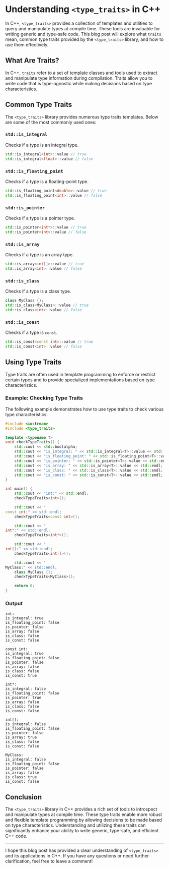 
# Understanding `<type_traits>` in C++

In C++, `<type_traits>` provides a collection of templates and utilities to query and manipulate types at compile time. These tools are invaluable for writing generic and type-safe code. This blog post will explore what `traits` mean, common type traits provided by the `<type_traits>` library, and how to use them effectively.

## What Are Traits?

In C++, `traits` refer to a set of template classes and tools used to extract and manipulate type information during compilation. Traits allow you to write code that is type-agnostic while making decisions based on type characteristics.

## Common Type Traits

The `<type_traits>` library provides numerous type traits templates. Below are some of the most commonly used ones:

### `std::is_integral`

Checks if a type is an integral type.

```cpp
std::is_integral<int>::value // true
std::is_integral<float>::value // false
```

### `std::is_floating_point`

Checks if a type is a floating-point type.

```cpp
std::is_floating_point<double>::value // true
std::is_floating_point<int>::value // false
```

### `std::is_pointer`

Checks if a type is a pointer type.

```cpp
std::is_pointer<int*>::value // true
std::is_pointer<int>::value // false
```

### `std::is_array`

Checks if a type is an array type.

```cpp
std::is_array<int[]>::value // true
std::is_array<int>::value // false
```

### `std::is_class`

Checks if a type is a class type.

```cpp
class MyClass {};
std::is_class<MyClass>::value // true
std::is_class<int>::value // false
```

### `std::is_const`

Checks if a type is `const`.

```cpp
std::is_const<const int>::value // true
std::is_const<int>::value // false
```

## Using Type Traits

Type traits are often used in template programming to enforce or restrict certain types and to provide specialized implementations based on type characteristics.

### Example: Checking Type Traits

The following example demonstrates how to use type traits to check various type characteristics:

```cpp
#include <iostream>
#include <type_traits>

template <typename T>
void checkTypeTraits() {
    std::cout << std::boolalpha;
    std::cout << "is_integral: " << std::is_integral<T>::value << std::endl;
    std::cout << "is_floating_point: " << std::is_floating_point<T>::value << std::endl;
    std::cout << "is_pointer: " << std::is_pointer<T>::value << std::endl;
    std::cout << "is_array: " << std::is_array<T>::value << std::endl;
    std::cout << "is_class: " << std::is_class<T>::value << std::endl;
    std::cout << "is_const: " << std::is_const<T>::value << std::endl;
}

int main() {
    std::cout << "int:" << std::endl;
    checkTypeTraits<int>();

    std::cout << "
const int:" << std::endl;
    checkTypeTraits<const int>();

    std::cout << "
int*:" << std::endl;
    checkTypeTraits<int*>();

    std::cout << "
int[]:" << std::endl;
    checkTypeTraits<int[]>();

    std::cout << "
MyClass:" << std::endl;
    class MyClass {};
    checkTypeTraits<MyClass>();

    return 0;
}
```

### Output

```plaintext
int:
is_integral: true
is_floating_point: false
is_pointer: false
is_array: false
is_class: false
is_const: false

const int:
is_integral: true
is_floating_point: false
is_pointer: false
is_array: false
is_class: false
is_const: true

int*:
is_integral: false
is_floating_point: false
is_pointer: true
is_array: false
is_class: false
is_const: false

int[]:
is_integral: false
is_floating_point: false
is_pointer: false
is_array: true
is_class: false
is_const: false

MyClass:
is_integral: false
is_floating_point: false
is_pointer: false
is_array: false
is_class: true
is_const: false
```

## Conclusion

The `<type_traits>` library in C++ provides a rich set of tools to introspect and manipulate types at compile time. These type traits enable more robust and flexible template programming by allowing decisions to be made based on type characteristics. Understanding and utilizing these traits can significantly enhance your ability to write generic, type-safe, and efficient C++ code.

---

I hope this blog post has provided a clear understanding of `<type_traits>` and its applications in C++. If you have any questions or need further clarification, feel free to leave a comment!
